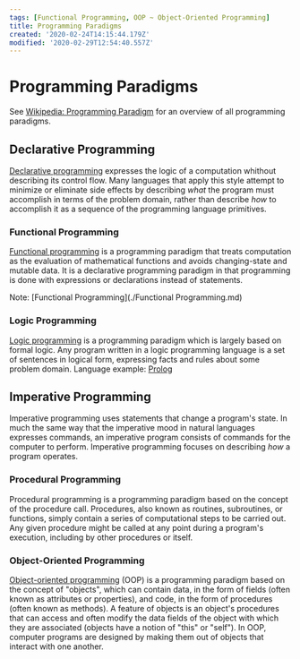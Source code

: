 ```yaml
---
tags: [Functional Programming, OOP ~ Object-Oriented Programming]
title: Programming Paradigms
created: '2020-02-24T14:15:44.179Z'
modified: '2020-02-29T12:54:40.557Z'
---
```


# Programming Paradigms

See [Wikipedia: Programming Paradigm](https://en.wikipedia.org/wiki/Programming_paradigm) for an overview of all programming paradigms.

## Declarative Programming

[Declarative programming](https://en.wikipedia.org/wiki/Declarative_programming) expresses the logic of a computation whithout describing its control flow. Many languages that apply this style attempt to minimize or eliminate side effects by describing *what* the program must accomplish in terms of the problem domain, rather than describe *how* to accomplish it as a sequence of the programming language primitives.

### Functional Programming

[Functional programming](https://en.wikipedia.org/wiki/Functional_programming) is a programming paradigm that treats computation as the evaluation of mathematical functions and avoids changing-state and mutable data. It is a declarative programming paradigm in that programming is done with expressions or declarations instead of statements.

Note: [Functional Programming](./Functional Programming.md)

### Logic Programming

[Logic programming](https://en.wikipedia.org/wiki/Logic_programming) is a programming paradigm which is largely based on formal logic. Any program written in a logic programming language is a set of sentences in logical form, expressing facts and rules about some problem domain. Language example: [Prolog](https://en.wikipedia.org/wiki/Prolog)

## Imperative Programming

Imperative programming uses statements that change a program's state. In much the same way that the imperative mood in natural languages expresses commands, an imperative program consists of commands for the computer to perform. Imperative programming focuses on describing *how* a program operates.

### Procedural Programming

Procedural programming is a programming paradigm based on the concept of the procedure call. Procedures, also known as routines, subroutines, or functions, simply contain a series of computational steps to be carried out. Any given procedure might be called at any point during a program's execution, including by other procedures or itself.

### Object-Oriented Programming

[Object-oriented programming](https://en.wikipedia.org/wiki/Object-oriented_programming) (OOP) is a programming paradigm based on the concept of "objects", which can contain data, in the form of fields (often known as attributes or properties), and code, in the form of procedures (often known as methods). A feature of objects is an object's procedures that can access and often modify the data fields of the object with which they are associated (objects have a notion of "this" or "self"). In OOP, computer programs are designed by making them out of objects that interact with one another.
